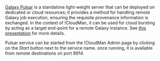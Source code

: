 [Galaxy Pulsar](https://pulsar.readthedocs.org/) is a standalone light-weight server that can be deployed on dedicated or cloud resources; it provides a method for handling remote Galaxy job execution, ensuring the requisite provenance information is exchanged. In the context of !CloudMan, it can be used for cloud bursting by acting as a target end-point for a remote Galaxy instance. See [this presentation](http://www.slideshare.net/afgane/enabling-cloud-bursting-for-life-sciences-within-galaxy) for more details.

Pulsar service can be started from the !CloudMan Admin page by clicking on the *Start* button next to the service name. once running, it is available from remote destinations on port 8914.
